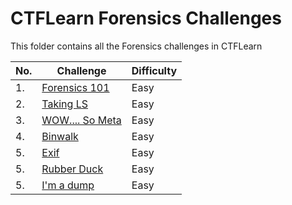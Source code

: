 # CTFLearn Forensics Challenges

This folder contains all the Forensics challenges in CTFLearn

|No. |Challenge        |Difficulty|
|----|-----------------|----------|
|1.  |<a href="https://github.com/sai-kantamuneni/CTFLearn-Walkthroughs/tree/main/Forensics/Forensics%20101">Forensics 101</a>|Easy|
|2.  |<a href="https://github.com/sai-kantamuneni/CTFLearn-Walkthroughs/tree/main/Forensics/Taking%20LS">Taking LS</a>|Easy|
|3.  |<a href="https://github.com/sai-kantamuneni/CTFLearn-Walkthroughs/tree/main/Forensics/WOW....%20So%20Meta">WOW.... So Meta</a>|Easy|
|4.  |<a href="https://github.com/sai-kantamuneni/CTFLearn-Walkthroughs/tree/main/Forensics/Binwalk">Binwalk</a>|Easy|
|5.  |<a href="https://github.com/sai-kantamuneni/CTFLearn-Walkthroughs/tree/main/Forensics/Exif">Exif</a>|Easy|
|5.  |<a href="https://github.com/sai-kantamuneni/CTFLearn-Walkthroughs/tree/main/Forensics/Rubber%20Duck">Rubber Duck</a>|Easy|
|5.  |<a href="https://github.com/sai-kantamuneni/CTFLearn-Walkthroughs/tree/main/Forensics/Im%20a%20dump">I'm a dump</a>|Easy|

